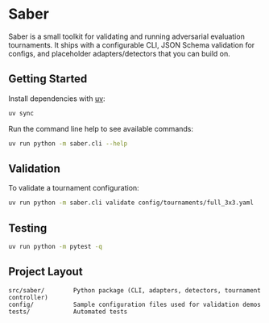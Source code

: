 # Saber

Saber is a small toolkit for validating and running adversarial evaluation tournaments. It ships with a configurable CLI, JSON Schema validation for configs, and placeholder adapters/detectors that you can build on.

## Getting Started

Install dependencies with [uv](https://github.com/astral-sh/uv):

```bash
uv sync
```

Run the command line help to see available commands:

```bash
uv run python -m saber.cli --help
```

## Validation

To validate a tournament configuration:

```bash
uv run python -m saber.cli validate config/tournaments/full_3x3.yaml
```

## Testing

```bash
uv run python -m pytest -q
```

## Project Layout

```
src/saber/        Python package (CLI, adapters, detectors, tournament controller)
config/           Sample configuration files used for validation demos
tests/            Automated tests
```
